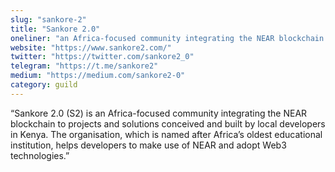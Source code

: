 ```yaml
---
slug: "sankore-2"
title: "Sankore 2.0"
oneliner: "an Africa-focused community integrating the NEAR blockchain to projects and solutions conceived and built by local developers in Kenya."
website: "https://www.sankore2.com/"
twitter: "https://twitter.com/sankore2_0"
telegram: "https://t.me/sankore2"
medium: "https://medium.com/sankore2-0"
category: guild
---
```


“Sankore 2.0 (S2) is an Africa-focused community integrating the NEAR blockchain to projects and solutions conceived and built by local developers in Kenya. The organisation, which is named after Africa’s oldest educational institution, helps developers to make use of NEAR and adopt Web3 technologies.”

